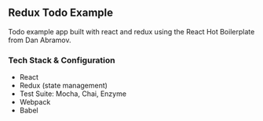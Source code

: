 ## Redux Todo Example
Todo example app built with react and redux using the React Hot Boilerplate from Dan Abramov.

### Tech Stack & Configuration
- React
- Redux (state management)
- Test Suite: Mocha, Chai, Enzyme
- Webpack
- Babel
